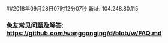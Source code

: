 ##2018年09月28日07时12分07秒 新址: 104.248.80.115
### 兔友常见问题及解答: https://github.com/wanggonging/d/blob/w/FAQ.md
